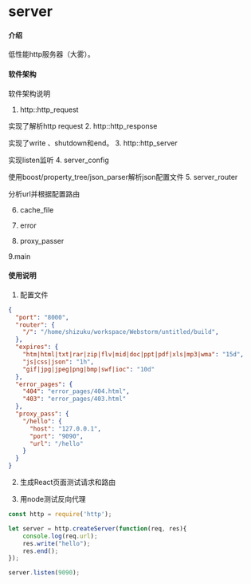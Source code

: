 # server

#### 介绍
低性能http服务器（大雾）。

#### 软件架构
软件架构说明
1. http::http_request

实现了解析http request 
2. http::http_response

实现了write 、shutdown和end。
3. http::http_server

实现listen监听
4. server_config

使用boost/property_tree/json_parser解析json配置文件
5. server_router

分析url并根据配置路由

6. cache_file

7. error

8. proxy_passer

9.main

#### 使用说明

1. 配置文件
```json
{
  "port": "8000",
  "router": {
    "/": "/home/shizuku/workspace/Webstorm/untitled/build",
  },
  "expires": {
    "htm|html|txt|rar|zip|flv|mid|doc|ppt|pdf|xls|mp3|wma": "15d",
    "js|css|json": "1h",
    "gif|jpg|jpeg|png|bmp|swf|ioc": "10d"
  },
  "error_pages": {
    "404": "error_pages/404.html",
    "403": "error_pages/403.html"
  },
  "proxy_pass": {
    "/hello": {
      "host": "127.0.0.1",
      "port": "9090",
      "url": "/hello"
    }
  }
}
```
2. 生成React页面测试请求和路由

3. 用node测试反向代理
```js
const http = require('http');

let server = http.createServer(function(req, res){
    console.log(req.url);
    res.write("hello");
    res.end();
});

server.listen(9090);
```


